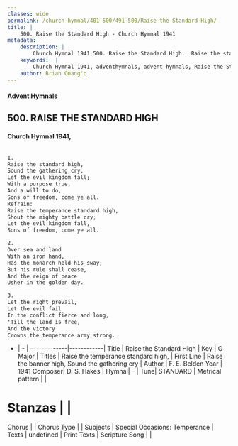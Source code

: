 ```yaml
---
classes: wide
permalink: /church-hymnal/401-500/491-500/Raise-the-Standard-High/
title: |
    500. Raise the Standard High - Church Hymnal 1941
metadata:
    description: |
        Church Hymnal 1941 500. Raise the Standard High.  Raise the standard high,  Sound the gathering cry,  Let the evil kingdom fall;  With a purpose true,  And a will to do,  Sons of freedom, come ye all.  
    keywords:  |
        Church Hymnal 1941, adventhymnals, advent hymnals, Raise the Standard High, Raise the banner high, Sound the gathering cry. Raise the temperance standard high, 
    author: Brian Onang'o
---
```


#### Advent Hymnals
## 500. RAISE THE STANDARD HIGH
####  Church Hymnal 1941,

```txt

1.
Raise the standard high, 
Sound the gathering cry, 
Let the evil kingdom fall; 
With a purpose true, 
And a will to do, 
Sons of freedom, come ye all. 
Refrain:
Raise the temperance standard high, 
Shout the mighty battle cry; 
Let the evil kingdom fall, 
Sons of freedom, come ye all. 

2.
Over sea and land 
With an iron hand, 
Has the monarch held his sway; 
But his rule shall cease, 
And the reign of peace 
Usher in the golden day. 

3.
Let the right prevail, 
Let the evil fail 
In the conflict fierce and long, 
'Till the land is free, 
And the victory 
Crowns the temperance army strong.

```

- |   -  |
-------------|------------|
Title | Raise the Standard High |
Key | G Major |
Titles | Raise the temperance standard high,  |
First Line | Raise the banner high, Sound the gathering cry |
Author | F. E. Belden
Year | 1941
Composer| D. S. Hakes |
Hymnal|  - |
Tune| STANDARD |
Metrical pattern | |
# Stanzas |  |
Chorus |  |
Chorus Type |  |
Subjects | Special Occasions: Temperance |
Texts | undefined |
Print Texts | 
Scripture Song |  |
    
